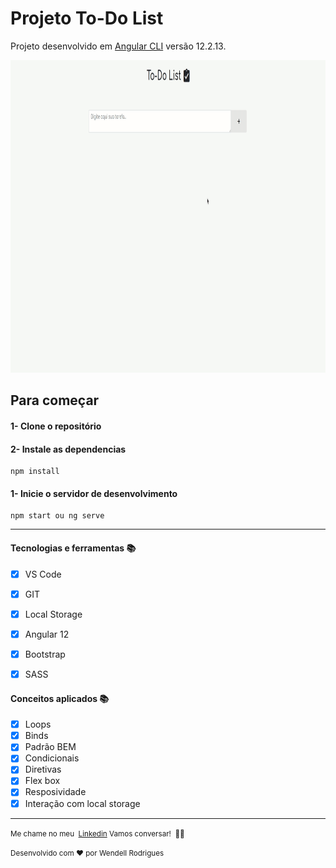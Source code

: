 # Projeto To-Do List

Projeto desenvolvido em [Angular CLI](https://github.com/angular/angular-cli) versão 12.2.13.

<img src='./src/assets/GIT to-do list.gif' height=500>

## Para começar

#### 1- Clone o repositório

#### 2- Instale as dependencias

```
npm install
```

#### 1- Inicie o servidor de desenvolvimento

```
npm start ou ng serve
```

---

#### Tecnologias e ferramentas 📚

- [x] VS Code
- [x] GIT
- [x] Local Storage

- [x] Angular 12
- [x] Bootstrap
- [x] SASS

#### Conceitos aplicados 📚

- [x] Loops
- [x] Binds
- [x] Padrão BEM
- [x] Condicionais
- [x] Diretivas
- [x] Flex box
- [x] Resposividade
- [x] Interação com local storage

---

 <small>Me chame no meu  [Linkedin](https://www.linkedin.com/in/wendell-rodrigues-30011997/) Vamos conversar!  👋🏻</small>

<small>Desenvolvido com ❤️ por Wendell Rodrigues</small>